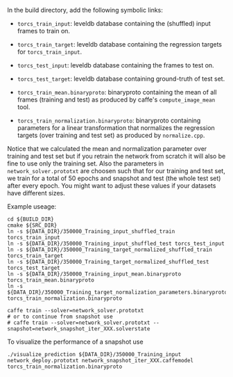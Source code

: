 


In the build directory, add the following symbolic links:

- `torcs_train_input`: leveldb database containing the (shuffled) input
  frames to train on.
- `torcs_train_target`: leveldb database containing the regression targets
  for `torcs_train_input`.

- `torcs_test_input`: leveldb database containing the frames to test on.
- `torcs_test_target`: leveldb database containing ground-truth of test set.

- `torcs_train_mean.binaryproto`: binaryproto containing the mean of all
  frames (training and test) as produced by caffe's `compute_image_mean`
  tool.
- `torcs_train_normalization.binaryproto`: binaryproto containing parameters
  for a linear transformation that normalizes the regression targets
  (over training and test set) as produced by `normalize.cpp`.

Notice that we calculated the mean and normalization parameter over training
and test set but if you retrain the network from scratch it will also be
fine to use only the training set. Also the parameters in
`network_solver.prototxt` are choosen such that for our training and test
set, we train for a total of 50 epochs and snapshot and test (the whole test
set) after every epoch. You might want to adjust these values if your
datasets have different sizes.

Example useage:

    cd ${BUILD_DIR}
    cmake ${SRC_DIR}
    ln -s ${DATA_DIR}/350000_Training_input_shuffled_train torcs_train_input
    ln -s ${DATA_DIR}/350000_Training_input_shuffled_test torcs_test_input
    ln -s ${DATA_DIR}/350000_Training_target_normalized_shuffled_train torcs_train_target
    ln -s ${DATA_DIR}/350000_Training_target_normalized_shuffled_test torcs_test_target
    ln -s ${DATA_DIR}/350000_Training_input_mean.binaryproto torcs_train_mean.binaryproto
    ln -s ${DATA_DIR}/350000_Training_target_normalization_parameters.binaryproto torcs_train_normalization.binaryproto

    caffe train --solver=network_solver.prototxt
    # or to continue from snapshot use
    # caffe train --solver=network_solver.prototxt --snapshot=network_snapshot_iter_XXX.solverstate

To visualize the performance of a snapshot use

    ./visualize_prediction ${DATA_DIR}/350000_Training_input network_deploy.prototxt network_snapshot_iter_XXX.caffemodel torcs_train_normalization.binaryproto


